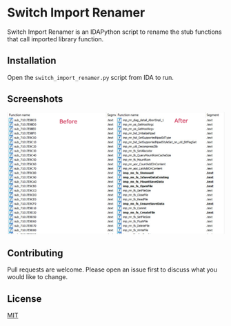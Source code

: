 # Switch Import Renamer

Switch Import Renamer is an IDAPython script to rename the stub functions that call imported library function.

## Installation

Open the `switch_import_renamer.py` script from IDA to run.

## Screenshots

![Before and After](screenshots/before_after.png)

## Contributing
Pull requests are welcome. Please open an issue first to discuss what you would like to change.

## License
[MIT](LICENSE)
